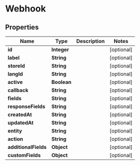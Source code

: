 

# Webhook

## Properties

Name | Type | Description | Notes
------------ | ------------- | ------------- | -------------
**id** | **Integer** |  |  [optional]
**label** | **String** |  |  [optional]
**storeId** | **String** |  |  [optional]
**langId** | **String** |  |  [optional]
**active** | **Boolean** |  |  [optional]
**callback** | **String** |  |  [optional]
**fields** | **String** |  |  [optional]
**responseFields** | **String** |  |  [optional]
**createdAt** | **String** |  |  [optional]
**updatedAt** | **String** |  |  [optional]
**entity** | **String** |  |  [optional]
**action** | **String** |  |  [optional]
**additionalFields** | **Object** |  |  [optional]
**customFields** | **Object** |  |  [optional]




